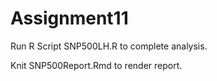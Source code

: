 # Assignment11

Run R Script SNP500LH.R to complete analysis.

Knit SNP500Report.Rmd to render report.